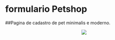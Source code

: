 # formulario Petshop
##Pagina de cadastro de pet minimalis e moderno. 

<div align="center">
  <img src="https://user-images.githubusercontent.com/43277345/191154495-014fcf26-59d1-4455-9ea3-c4f71cedcdc9.png"/>
  </div>
